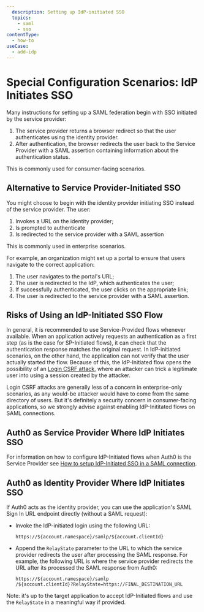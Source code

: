 ```yaml
---
  description: Setting up IdP-initiated SSO
  topics:
    - saml
    - sso
contentType:
  - how-to
useCase:
  - add-idp
---
```


# Special Configuration Scenarios: IdP Initiates SSO

Many instructions for setting up a SAML federation begin with SSO initiated by the service provider:

1. The service provider returns a browser redirect so that the user authenticates using the identity provider.
2. After authentication, the browser redirects the user back to the Service Provider with a SAML assertion containing information about the authentication status.

This is commonly used for consumer-facing scenarios.

## Alternative to Service Provider-Initiated SSO

You might choose to begin with the identity provider initiating SSO instead of the service provider. The user:

1. Invokes a URL on the identity provider;
2. Is prompted to authenticate
3. Is redirected to the service provider with a SAML assertion

This is commonly used in enterprise scenarios.

For example, an organization might set up a portal to ensure that users navigate to the correct application:

1. The user navigates to the portal's URL;
2. The user is redirected to the IdP, which authenticates the user;
3. If successfully authenticated, the user clicks on the appropriate link;
4. The user is redirected to the service provider with a SAML assertion.

## Risks of Using an IdP-Initiated SSO Flow

In general, it is recommended to use Service-Provided flows whenever available. When an application actively requests an authentication as a first step (as is the case for SP-Initiated flows), it can check that the authentication response matches the original request. 
In IdP-initiated scenarios, on the other hand, the application can not verify that the user actually started the flow. Because of this, the IdP-Initiated flow opens the possibility of an [Login CSRF attack](https://support.detectify.com/customer/portal/articles/1969819-login-csrf), where an attacker can trick a legitimate user into using a session created by the attacker. 

Login CSRF attacks are generally less of a concern in enterprise-only scenarios, as any would-be attacker would have to come from the same directory of users. But it's definitely a security concern in consumer-facing applications, so we strongly advise against enabling IdP-Inititated flows on SAML connections.

## Auth0 as Service Provider Where IdP Initiates SSO

For information on how to configure IdP-Initiated flows when Auth0 is the Service Provider see [How to setup IdP-Initiated SSO in a SAML connection](/protocols/saml/idp-initiated-sso).

## Auth0 as Identity Provider Where IdP Initiates SSO

If Auth0 acts as the identity provider, you can use the application's SAML Sign In URL endpoint directly (without a SAML request):

* Invoke the IdP-initiated login using the following URL:

  ```text
  https://${account.namespace}/samlp/${account.clientId}
  ```

* Append the `RelayState` parameter to the URL to which the service provider redirects the user after processing the SAML response. For example, the following URL is where the service provider redirects the URL after its processed the SAML response from Auth0:

  ```text
  https://${account.namespace}/samlp
  /${account.clientId}?RelayState=https://FINAL_DESTINATION_URL
  ```

Note: it's up to the target application to accept IdP-Initiated flows and use the `RelayState` in a meaningful way if provided.